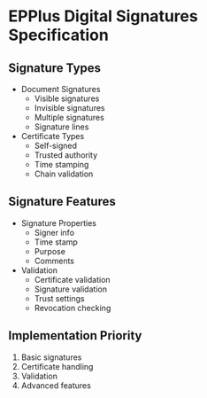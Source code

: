 # EPPlus Digital Signatures Specification

## Signature Types
- Document Signatures
  - Visible signatures
  - Invisible signatures
  - Multiple signatures
  - Signature lines
- Certificate Types
  - Self-signed
  - Trusted authority
  - Time stamping
  - Chain validation

## Signature Features
- Signature Properties
  - Signer info
  - Time stamp
  - Purpose
  - Comments
- Validation
  - Certificate validation
  - Signature validation
  - Trust settings
  - Revocation checking

## Implementation Priority
1. Basic signatures
2. Certificate handling
3. Validation
4. Advanced features